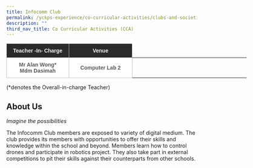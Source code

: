 ```yaml
---
title: Infocomm Club
permalink: /yckps-experience/co-curricular-activities/clubs-and-societies/infocomm-club/
description: ""
third_nav_title: Co Curricular Activities (CCA)
---
```

<style type="text/css">
.tg  {border-collapse:collapse;border-spacing:0;}
.tg td{border-color:black;border-style:solid;border-width:1px;font-family:Arial, sans-serif;font-size:14px;
  overflow:hidden;padding:10px 5px;word-break:normal;}
.tg th{border-color:black;border-style:solid;border-width:1px;font-family:Arial, sans-serif;font-size:14px;
  font-weight:normal;overflow:hidden;padding:10px 5px;word-break:normal;}
.tg .tg-12c9{background-color:#FFF;border-color:#c0c0c0;color:#58595B;font-weight:bold;text-align:center;vertical-align:top}
.tg .tg-qira{background-color:#FFF;border-color:#c0c0c0;color:#58595B;text-align:center;vertical-align:middle}
.tg .tg-lh01{background-color:#2A2A2A;border-color:#c0c0c0;color:#EEE;font-weight:bold;text-align:center;vertical-align:top}
.tg .tg-1hqx{background-color:#FFF;border-color:#c0c0c0;color:#58595B;font-weight:bold;text-align:center;vertical-align:middle}
</style>
<table class="tg" style="undefined;table-layout: fixed; width: 635px">
<colgroup>
<col style="width: 165.003906px">
<col style="width: 167.003906px">
<col style="width: 134.003906px">
<col style="width: 169.003906px">
</colgroup>
<thead>
  <tr>
    <th class="tg-lh01">Teacher -In- Charge </th>
    <th class="tg-lh01">Venue </th>
  </tr></thead>
<tbody>
  <tr>
    <td class="tg-12c9">Mr Alan Wong*<br>Mdm Dasimah</td>
    <td class="tg-1hqx">Computer Lab 2 </td>
    </tr>
</tbody>
</table>

(\*denotes the Overall-in-charge Teacher)&nbsp;  

About Us
-----

_Imagine the possibilities_  

The Infocomm Club members are exposed to variety of digital medium. The club provides its members with opportunities to offer their skills and knowledge within the school and beyond. Members learn how to control drones and participate in robotics project. They also take part in external competitions to pit their skills against their counterparts from other schools.